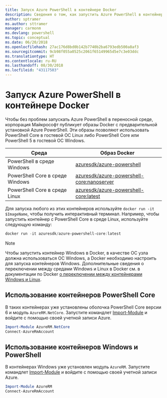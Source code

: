 ```yaml
---
title: Запуск Azure PowerShell в контейнере Docker
description: Сведения о том, как запустить Azure PowerShell в контейнере Docker.
author: sptramer
ms.author: sttramer
manager: carmonm
ms.devlang: powershell
ms.topic: conceptual
ms.date: 06/20/2018
ms.openlocfilehash: 27ac176d8bd0b142b7740b2ba6793edb500a8af3
ms.sourcegitcommit: 9cb98f055a0525c2061f65149965d5e7c3e03ddc
ms.translationtype: HT
ms.contentlocale: ru-RU
ms.lasthandoff: 08/30/2018
ms.locfileid: "43117503"
---
```

# <a name="run-azure-powershell-in-a-docker-container"></a>Запуск Azure PowerShell в контейнере Docker

Чтобы без проблем запускать Azure PowerShell в переносной среде, корпорация Майкрософт публикует образы Docker с предварительной установкой Azure PowerShell. Эти образы позволяют использовать PowerShell Core в гостевой ОС Linux либо PowerShell Core или PowerShell 5 в гостевой ОС Windows.

| Среда | Образ Docker |
|-------------|--------------|
| PowerShell в среде Windows | [azuresdk/azure-powershell](https://hub.docker.com/r/azuresdk/azure-powershell/) |
| PowerShell Core в среде Windows | [azuresdk/azure-powershell-core:nanoserver](https://hub.docker.com/r/azuresdk/azure-powershell-core/) |
| PowerShell Core в среде Linux | [azuresdk/azure-powershell-core:latest](https://hub.docker.com/r/azuresdk/azure-powershell-core/) |

Для запуска любого из этих контейнеров используйте `docker run -it $ImageName`, чтобы получить интерактивный терминал. Например, чтобы запустить контейнер с PowerShell Core в среде Linux, используйте следующую команду:

```powershell
docker run -it azuresdk/azure-powershell-core:latest
```

> [!NOTE]
> Чтобы запустить контейнер Windows в Docker, в качестве ОС узла должна использоваться ОС Windows, а Docker необходимо настроить для запуска контейнеров Windows. Дополнительные сведения о переключении между средами Windows и Linux в Docker см. в документации по Docker [о переключении между контейнерами Windows и Linux](https://docs.docker.com/docker-for-windows/#switch-between-windows-and-linux-containers).

## <a name="use-a-powershell-core-container"></a>Использование контейнеров PowerShell Core

В таких контейнерах уже установлены оболочка PowerShell Core версии 6 и модуль `AzureRM.NetCore`. Запустите командлет [Import-Module](/powershell/module/microsoft.powershell.core/import-module) и войдите с помощью своей учетной записи Azure.

```powershell
Import-Module AzureRM.NetCore
Connect-AzureRmAccount
```

## <a name="use-the-windows-container-with-powershell"></a>Использование контейнеров Windows и PowerShell

В контейнерах Windows уже установлен модуль `AzureRM`. Запустите командлет [Import-Module](/powershell/module/microsoft.powershell.core/import-module) и войдите с помощью своей учетной записи Azure.

```powershell
Import-Module AzureRM
Connect-AzureRmAccount
```
